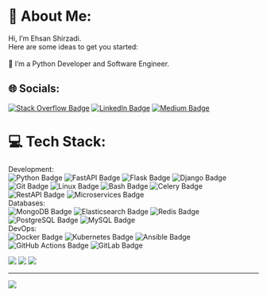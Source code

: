 # 💫 About Me:
Hi, I’m Ehsan Shirzadi.<br>Here are some ideas to get you started:<br><br>🔭 I’m a Python Developer and Software Engineer.<br>


## 🌐 Socials:
[![Stack Overflow Badge](https://img.shields.io/badge/-Stack_Overflow-FE7A16?style=for-the-badge&logo=stackoverflow&logoColor=white)](https://stackoverflow.com/users/2889716/ehsan-shirzadi)
[![LinkedIn Badge](https://img.shields.io/badge/-LinkedIn-0A66C2?style=for-the-badge&logo=linkedin&logoColor=white)](https://www.linkedin.com/in/eshirzadi/)
[![Medium Badge](https://img.shields.io/badge/-Medium-12100E?logo=medium&style=for-the-badge)](https://medium.com/@shirzadi)



# 💻 Tech Stack:
Development:  
![Python Badge](https://img.shields.io/badge/-Python-3776AB?style=for-the-badge&logo=python&logoColor=white)
![FastAPI Badge](https://img.shields.io/badge/-FastAPI-009688?style=for-the-badge&logo=fastapi&logoColor=white)
![Flask Badge](https://img.shields.io/badge/-Flask-000000?style=for-the-badge&logo=flask&logoColor=white)
![Django Badge](https://img.shields.io/badge/-Django-092E20?style=for-the-badge&logo=django&logoColor=white)
![Git Badge](https://img.shields.io/badge/-Git-F05032?style=for-the-badge&logo=git&logoColor=white)
![Linux Badge](https://img.shields.io/badge/-Linux-FCC624?style=for-the-badge&logo=linux&logoColor=black)
![Bash Badge](https://img.shields.io/badge/-Bash-4EAA25?style=for-the-badge&logo=gnu-bash&logoColor=white)
![Celery Badge](https://img.shields.io/badge/-Celery-37814A?style=for-the-badge&logo=celery&logoColor=white)
![RestAPI Badge](https://img.shields.io/badge/-REST_API-009688?style=for-the-badge)
![Microservices Badge](https://img.shields.io/badge/-Microservices-FF5722?style=for-the-badge)  
Databases:  
![MongoDB Badge](https://img.shields.io/badge/-MongoDB-47A248?style=for-the-badge&logo=mongodb&logoColor=white)
![Elasticsearch Badge](https://img.shields.io/badge/-Elasticsearch-005571?style=for-the-badge&logo=elasticsearch&logoColor=white)
![Redis Badge](https://img.shields.io/badge/-Redis-DC382D?style=for-the-badge&logo=redis&logoColor=white)
![PostgreSQL Badge](https://img.shields.io/badge/-PostgreSQL-336791?style=for-the-badge&logo=postgresql&logoColor=white)
![MySQL Badge](https://img.shields.io/badge/-MySQL-4479A1?style=for-the-badge&logo=mysql&logoColor=white)  
DevOps:  
![Docker Badge](https://img.shields.io/badge/-Docker-2496ED?style=for-the-badge&logo=docker&logoColor=white)
![Kubernetes Badge](https://img.shields.io/badge/-Kubernetes-326CE5?style=for-the-badge&logo=kubernetes&logoColor=white)
![Ansible Badge](https://img.shields.io/badge/-Ansible-EE0000?style=for-the-badge&logo=ansible&logoColor=white)
![GitHub Actions Badge](https://img.shields.io/badge/-GitHub_Actions-2088FF?style=for-the-badge&logo=github-actions&logoColor=white)
![GitLab Badge](https://img.shields.io/badge/-GitLab-FCA121?style=for-the-badge&logo=gitlab&logoColor=white)



![](https://github-readme-stats.vercel.app/api?username=ehsansh84&theme=dark&hide_border=false&include_all_commits=true&count_private=true)
![](https://github-readme-streak-stats.herokuapp.com/?user=ehsansh84&theme=dark&hide_border=false)
![](https://github-readme-stats.vercel.app/api/top-langs/?username=ehsansh84&theme=dark&hide_border=false&include_all_commits=true&count_private=true&layout=compact)

---
![](https://komarev.com/ghpvc/?username=ehsansh84&color=dc143c)
